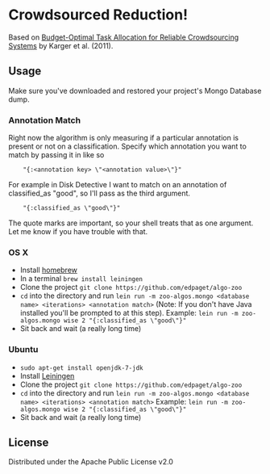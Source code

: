 # Crowdsourced Reduction!

Based on [Budget-Optimal Task Allocation for Reliable Crowdsourcing Systems](http://arxiv.org/abs/1110.3564) by Karger et al. (2011).

## Usage

Make sure you've downloaded and restored your project's Mongo Database dump.

### Annotation Match
Right now the algorithm is only measuring if a particular annotation is present or not on a classification. Specify which annotation you want to match by passing it in like so 

        "{:<annotation key> \"<annotation value>\"}"

For example in Disk Detective I want to match on an annotation of classified_as "good", so I'll pass as the third argument. 

        "{:classified_as \"good\"}"

The quote marks are important, so your shell treats that as one argument. Let me know if you have trouble with that. 

### OS X

* Install [homebrew](http://brew.sh)
* In a terminal `brew install leiningen`
* Clone the project `git clone https://github.com/edpaget/algo-zoo`
* `cd` into the directory and run `lein run -m zoo-algos.mongo <database name> <iterations> <annotation match>` (Note: If you don't have Java installed you'll be prompted to at this step). Example: `lein run -m zoo-algos.mongo wise 2 "{:classified_as \"good\"}"`
* Sit back and wait (a really long time)

### Ubuntu

* `sudo apt-get install openjdk-7-jdk`
* Install [Leiningen](https://github.com/technomancy/leiningen#Installation)
* Clone the project `git clone https://github.com/edpaget/algo-zoo`
* `cd` into the directory and run `lein run -m zoo-algos.mongo <database name> <iterations> <annotation match>` Example: `lein run -m zoo-algos.mongo wise 2 "{:classified_as \"good\"}"`
* Sit back and wait (a really long time)

## License

Distributed under the Apache Public License v2.0
